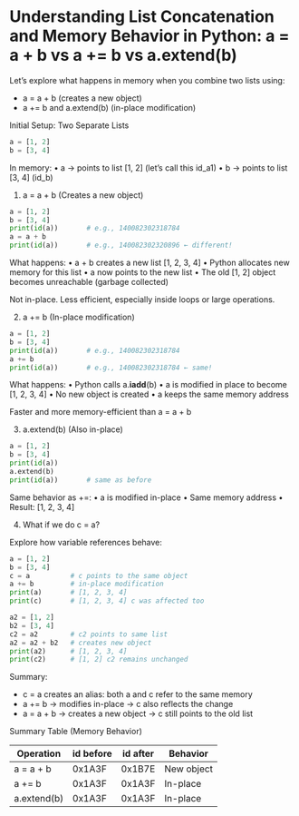 <h1>Understanding List Concatenation and Memory Behavior in Python: a = a + b vs a += b vs a.extend(b)</h1>

Let’s explore what happens in memory when you combine two lists using:
- a = a + b (creates a new object)
- a += b and a.extend(b) (in-place modification)

Initial Setup: Two Separate Lists

```python
a = [1, 2]
b = [3, 4]
```

In memory:
	•	a → points to list [1, 2] (let’s call this id_a1)
	•	b → points to list [3, 4] (id_b)



1. a = a + b (Creates a new object)

```python
a = [1, 2]
b = [3, 4]
print(id(a))       # e.g., 140082302318784
a = a + b
print(id(a))       # e.g., 140082302320896 ← different!
```

What happens:
	•	a + b creates a new list [1, 2, 3, 4]
	•	Python allocates new memory for this list
	•	a now points to the new list
	•	The old [1, 2] object becomes unreachable (garbage collected)

Not in-place. Less efficient, especially inside loops or large operations.


2. a += b (In-place modification)

```python
a = [1, 2]
b = [3, 4]
print(id(a))       # e.g., 140082302318784
a += b
print(id(a))       # e.g., 140082302318784 ← same!
```

What happens:
	•	Python calls a.__iadd__(b)
	•	a is modified in place to become [1, 2, 3, 4]
	•	No new object is created
	•	a keeps the same memory address

Faster and more memory-efficient than a = a + b


3. a.extend(b) (Also in-place)

```python
a = [1, 2]
b = [3, 4]
print(id(a))       
a.extend(b)
print(id(a))       # same as before
```

Same behavior as +=:
	•	a is modified in-place
	•	Same memory address
	•	Result: [1, 2, 3, 4]


4. What if we do c = a?

Explore how variable references behave:

```python
a = [1, 2]
b = [3, 4]
c = a          # c points to the same object
a += b         # in-place modification
print(a)       # [1, 2, 3, 4]
print(c)       # [1, 2, 3, 4] c was affected too
```

```python
a2 = [1, 2]
b2 = [3, 4]
c2 = a2        # c2 points to same list
a2 = a2 + b2   # creates new object
print(a2)      # [1, 2, 3, 4]
print(c2)      # [1, 2] c2 remains unchanged
```

Summary:
- c = a creates an alias: both a and c refer to the same memory
- a += b → modifies in-place → c also reflects the change
- a = a + b → creates a new object → c still points to the old list

Summary Table (Memory Behavior)

|Operation	|id before	|id after	|Behavior
|---|---|---|---
a = a + b	|0x1A3F	|0x1B7E	|New object
a += b	|0x1A3F	|0x1A3F	|In-place
a.extend(b)	|0x1A3F	|0x1A3F	|In-place


